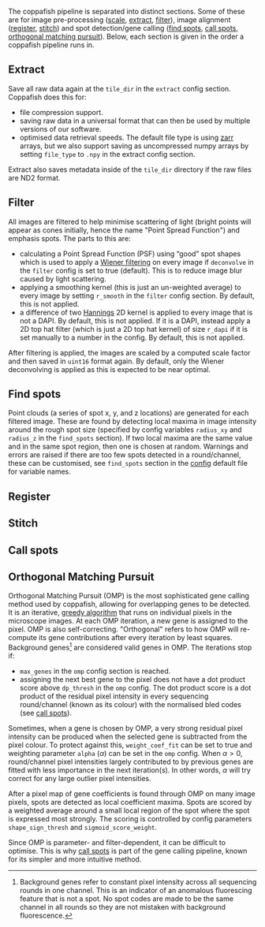 The coppafish pipeline is separated into distinct sections. Some of these are for image pre-processing 
([scale](#scale), [extract](#extract), [filter](#filter)), image alignment ([register](#register), [stitch](#stitch)) 
and spot detection/gene calling ([find spots](#find-spots), [call spots](#call-spots), 
[orthogonal matching pursuit](#orthogonal-matching-pursuit)). Below, each section is given in the order a coppafish 
pipeline runs in.

## Extract

Save all raw data again at the `tile_dir` in the `extract` config section. Coppafish does this for: 

* file compression support.
* saving raw data in a universal format that can then be used by multiple versions of our software.
* optimised data retrieval speeds. The default file type is using [zarr](https://zarr.readthedocs.io/) arrays, but we 
also support saving as uncompressed numpy arrays by setting `file_type` to `.npy` in the extract config section.

Extract also saves metadata inside of the `tile_dir` directory if the raw files are ND2 format.

## Filter

All images are filtered to help minimise scattering of light (bright points will appear as cones initially, hence the 
name "Point Spread Function") and emphasis spots. The parts to this are:

* calculating a Point Spread Function (PSF) using “good” spot shapes which is used to apply a 
<a href="https://en.wikipedia.org/wiki/Wiener_deconvolution" target="_blank">Wiener filtering</a> on every image if 
`deconvolve` in the `filter` config is set to true (default). This is to reduce image blur caused by light scattering.
* applying a smoothing kernel (this is just an un-weighted average) to every image by setting `r_smooth` in the 
`filter` config section. By default, this is not applied.
* a difference of two <a href=https://en.wikipedia.org/wiki/Hann_function target="_blank">Hannings</a> 2D kernel is 
applied to every image that is not a DAPI. By default, this is not applied. If it is a DAPI, instead apply a 2D top hat 
filter (which is just a 2D top hat kernel) of size `r_dapi` if it is set manually to a number in the config. By 
default, this is not applied.

After filtering is applied, the images are scaled by a computed scale factor and then saved in `uint16` format again. 
By default, only the Wiener deconvolving is applied as this is expected to be near optimal.

## Find spots

Point clouds (a series of spot x, y, and z locations) are generated for each filtered image. These are found by 
detecting local maxima in image intensity around the rough spot size (specified by config variables `radius_xy` and 
`radius_z` in the `find_spots` section). If two local maxima are the same value and in the same spot region, then one 
is chosen at random. Warnings and errors are raised if there are too few spots detected in a round/channel, these can 
be customised, see `find_spots` section in the 
<a href="https://github.com/reillytilbury/coppafish/blob/alpha/coppafish/setup/settings.default.ini" target="_blank">
config</a> default file for variable names. 

## Register

## Stitch

## Call spots

## Orthogonal Matching Pursuit

Orthogonal Matching Pursuit (OMP) is the most sophisticated gene calling method used by coppafish, allowing for 
overlapping genes to be detected. It is an iterative, 
<a href="https://en.wikipedia.org/wiki/Greedy_algorithm" target="_blank">greedy algorithm</a> that runs on individual 
pixels in the microscope images. At each OMP iteration, a new gene is assigned to the pixel. OMP is also 
self-correcting. "Orthogonal" refers to how OMP will re-compute its gene contributions after every iteration by least 
squares. Background genes[^1] are considered valid genes in OMP. The iterations stop if:

* `max_genes` in the `omp` config section is reached. 
* assigning the next best gene to the pixel does not have a dot product score above `dp_thresh` in the `omp` config. 
The dot product score is a dot product of the residual pixel intensity in every sequencing round/channel (known as its 
colour) with the normalised bled codes (see [call spots](#call-spots)).

Sometimes, when a gene is chosen by OMP, a very strong residual pixel intensity can be produced when the selected gene 
is subtracted from the pixel colour. To protect against this, `weight_coef_fit` can be set to true and weighting 
parameter `alpha` ($\alpha$) can be set in the `omp` config. When $\alpha>0$, round/channel pixel intensities largely 
contributed to by previous genes are fitted with less importance in the next iteration(s). In other words, $\alpha$ 
will try correct for any large outlier pixel intensities.

<!-- TODO: Should expand more on the OMP gene scoring here -->
After a pixel map of gene coefficients is found through OMP on many image pixels, spots are detected as local 
coefficient maxima. Spots are scored by a weighted average around a small local region of the spot where the spot is 
expressed most strongly. The scoring is controlled by config parameters `shape_sign_thresh` and `sigmoid_score_weight`.

Since OMP is parameter- and filter-dependent, it can be difficult to optimise. This is why [call spots](#call-spots) is 
part of the gene calling pipeline, known for its simpler and more intuitive method.

[^1]:
    Background genes refer to constant pixel intensity across all sequencing rounds in one channel. This is an 
    indicator of an anomalous fluorescing feature that is not a spot. No spot codes are made to be the same channel in 
    all rounds so they are not mistaken with background fluorescence.
